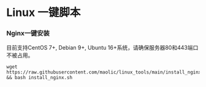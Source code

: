 # Linux 一键脚本

### Nginx一键安装
目前支持CentOS 7+, Debian 9+, Ubuntu 16+系统，请确保服务器80和443端口不被占用。

```
wget https://raw.githubusercontent.com/maolic/linux_tools/main/install_nginx.sh && bash install_nginx.sh
```
